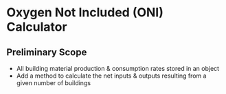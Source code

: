 # Oxygen Not Included (ONI) Calculator 

## Preliminary Scope
- All building material production & consumption rates stored in an object
- Add a method to calculate the net inputs & outputs resulting from a given number of buildings
